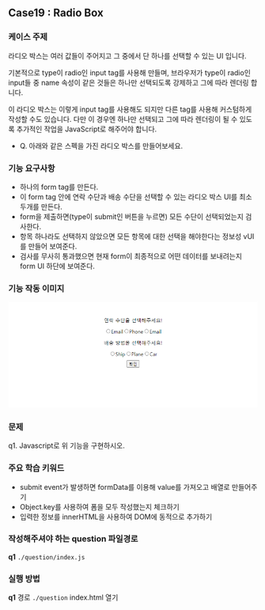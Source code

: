 ## Case19 : Radio Box


### 케이스 주제
라디오 박스는 여러 값들이 주어지고 그 중에서 단 하나를 선택할 수 있는 UI 입니다. 

기본적으로 type이 radio인 input tag를 사용해 만들며, 브라우저가 type이 radio인 input들 중 name 속성이 같은 것들은 하나만 선택되도록 강제하고 그에 따라 렌더링 합니다. 

이 라디오 박스는 이렇게 input tag를 사용해도 되지만 다른 tag를 사용해 커스텀하게 작성할 수도 있습니다. 다만 이 경우엔 하나만 선택되고 그에 따라 렌더링이 될 수 있도록 추가적인 작업을 JavaScript로 해주어야 합니다.

- Q. 아래와 같은 스펙을 가진 라디오 박스를 만들어보세요.


### 기능 요구사항
- 하나의 form tag를 만든다.
- 이 form tag 안에 연락 수단과 배송 수단을 선택할 수 있는 라디오 박스 UI를 최소 두개를 만든다.
- form을 제출하면(type이 submit인 버튼을 누르면) 모든 수단이 선택되었는지 검사한다.
- 항목 하나라도 선택하지 않았으면 모든 항목에 대한 선택을 해야한다는 정보성 vUI를 만들어 보여준다.
- 검사를 무사히 통과했으면 현재 form이 최종적으로 어떤 데이터를 보내려는지 form UI 하단에 보여준다.


### 기능 작동 이미지
![example_image](./example.gif)


### 문제
q1. Javascript로 위 기능을 구현하시오.


### 주요 학습 키워드
- submit event가 발생하면 formData를 이용해 value를 가져오고 배열로 만들어주기
- Object.key를 사용하여 폼을 모두 작성했는지 체크하기
- 입력한 정보를 innerHTML을 사용하여 DOM에 동적으로 추가하기


### 작성해주셔야 하는 question 파일경로
**q1**
`./question/index.js`


### 실행 방법
**q1**
경로
`./question`
index.html 열기